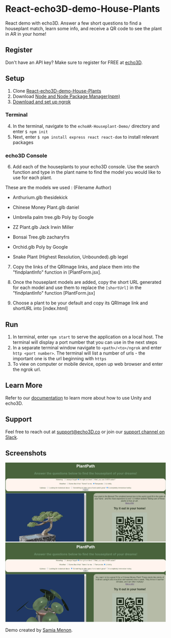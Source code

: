 # React-echo3D-demo-House-Plants
React demo with echo3D.  Answer a few short questions to find a houseplant match, learn some info, and receive a QR code to see the plant in AR in your home!

## Register
Don't have an API key? Make sure to register for FREE at [echo3D](https://www.echo3D.co/).

## Setup
1. Clone [React-echo3D-demo-House-Plants](https://github.com/echo3Dco/React-echo3D-demo-House-Plants/)
2. Download [Node and Node Package Manager(npm)](https://nodejs.org/en/)
3. [Download and set up ngrok](https://ngrok.com/download)

### Terminal
4. In the terminal, navigate to the ```echoAR-Houseplant-Demo/``` directory and enter ```$ npm init```
5. Next, enter ```$ npm install express react react-dom``` to install relevant packages

### echo3D Console
6. Add each of the houseplants to your echo3D console. Use the search function and type in the plant name to find the model you would like to use for each plant.

These are the models we used : 
(Filename Author)
  
- Anthurium.glb thesidekick
  
- Chinese Money Plant.glb daniel
  
- Umbrella palm tree.glb  Poly by Google
  
- ZZ Plant.glb Jack Irwin Miller
  
- Bonsai Tree.glb zacharyfrs
  
- Orchid.glb Poly by Google
  
- Snake Plant (Highest Resolution, Unbounded).glb legel

7. Copy the links of the QRImage links, and place them into the "findplantInfo" function in [PlantForm.jsx].

8. Once the houseplant models are added, copy the short URL generated for each model and use them to replace the ```[shortUrl]``` in the "findplantInfo" function [PlantForm.jsx]

9. Choose a plant to be your default and copy its QRImage link and shortURL into [index.html]

## Run
1. In terminal, enter ```npm start``` to serve the application on a local host. The terminal will display a port number that you can use in the next steps
2. In a separate terminal window navigate to ```<path>/<to>/ngrok``` and enter ```http <port number>```. The terminal will list a number of urls - the important one is the url beginning with  ```https```
3. To view on computer or mobile device, open up web browser and enter the ngrok url.


## Learn More
Refer to our [documentation](https://docs.echo3D.co/unity/) to learn more about how to use Unity and echo3D.

## Support
Feel free to reach out at [support@echo3D.co](support@echo3D.co) or join our [support channel on Slack](https://go.echo3D.co/join).

## Screenshots
![Demo Bonsai](images/bonsai.JPG)
![Demo Money Plant](images/money.JPG)

Demo created by [Samia Menon](https://github.com/samia-mnn/).

